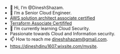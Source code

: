 - 👋 Hi, I’m @DineshShazam.
- 👀 I’m a Senior Cloud Engineer.
- [AWS solution architect associate certified](https://www.credly.com/badges/2d10a7d6-5d9c-42ad-bb2a-affa59464ea4/email)
- [Terraform Associate Certififed](https://www.credly.com/badges/fcf8d86b-fc20-4c73-93a9-37ac26ff9565/public_url)
- 🌱 I’m currently learning Cloud Security.
- Passionate towards Cloud and Information security.
- 📫 How to reach me dineshshazam@gmail.com. 
- https://dineshdinu1607.wixsite.com/mysite.

<!---
DineshShazam/DineshShazam is a ✨ special ✨ repository because its `README.md` (this file) appears on your GitHub profile.
You can click the Preview link to take a look at your changes.
--->

